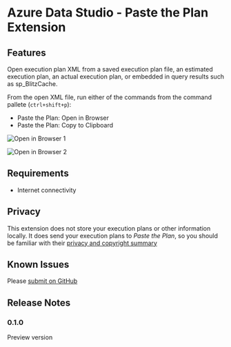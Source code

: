 # Azure Data Studio - Paste the Plan Extension


## Features


Open execution plan XML from a saved execution plan file, an estimated execution plan, an actual execution plan, or embedded in query results such as sp_BlitzCache.

From the open XML file, run either of the commands from the command pallete (`ctrl+shift+p`):
- Paste the Plan: Open in Browser
- Paste the Plan: Copy to Clipboard

![Open in Browser 1](https://github.com/dzsquared/sqlops-pastetheplan/raw/master/images/OpenInBrowser.gif)


![Open in Browser 2](https://raw.githubusercontent.com/dzsquared/sqlops-pastetheplan/master/images/OpenInBrowser2.gif)


## Requirements

- Internet connectivity

## Privacy

This extension does not store your execution plans or other information locally.  It does send your execution plans to *Paste the Plan*, so you should be familiar with their [privacy and copyright summary](https://www.brentozar.com/pastetheplan/paste-plan-privacy-copyright-summary/)

## Known Issues

Please [submit on GitHub](https://github.com/dzsquared/sqlops-pastetheplan/issues)


## Release Notes


### 0.1.0

Preview version
